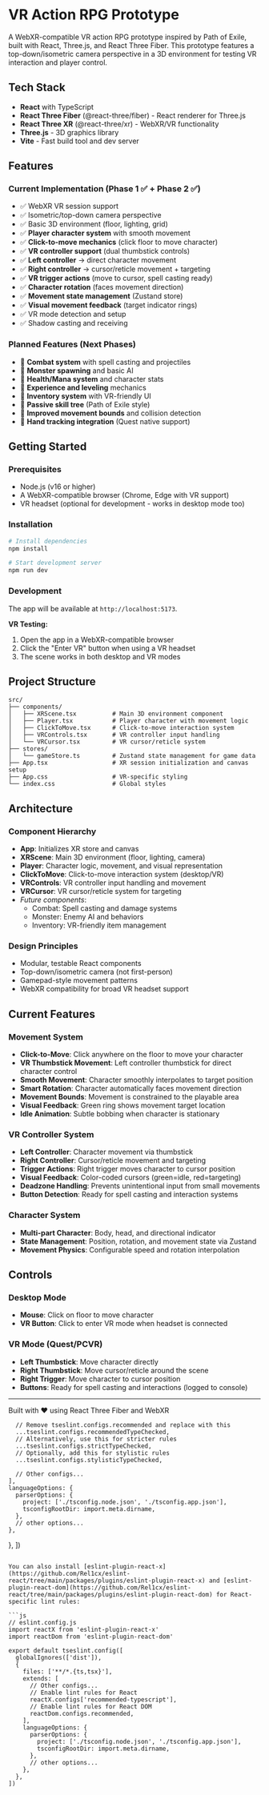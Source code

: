 # VR Action RPG Prototype

A WebXR-compatible VR action RPG prototype inspired by Path of Exile, built with React, Three.js, and React Three Fiber. This prototype features a top-down/isometric camera perspective in a 3D environment for testing VR interaction and player control.

## Tech Stack

- **React** with TypeScript
- **React Three Fiber** (@react-three/fiber) - React renderer for Three.js
- **React Three XR** (@react-three/xr) - WebXR/VR functionality
- **Three.js** - 3D graphics library
- **Vite** - Fast build tool and dev server

## Features

### Current Implementation (Phase 1 ✅ + Phase 2 ✅)
- ✅ WebXR VR session support
- ✅ Isometric/top-down camera perspective
- ✅ Basic 3D environment (floor, lighting, grid)
- ✅ **Player character system** with smooth movement
- ✅ **Click-to-move mechanics** (click floor to move character)
- ✅ **VR controller support** (dual thumbstick controls)
- ✅ **Left controller** → direct character movement
- ✅ **Right controller** → cursor/reticle movement + targeting
- ✅ **VR trigger actions** (move to cursor, spell casting ready)
- ✅ **Character rotation** (faces movement direction)
- ✅ **Movement state management** (Zustand store)
- ✅ **Visual movement feedback** (target indicator rings)
- ✅ VR mode detection and setup
- ✅ Shadow casting and receiving

### Planned Features (Next Phases)
- 🔄 **Combat system** with spell casting and projectiles
- 🔄 **Monster spawning** and basic AI
- 🔄 **Health/Mana system** and character stats
- 🔄 **Experience and leveling** mechanics
- 🔄 **Inventory system** with VR-friendly UI
- 🔄 **Passive skill tree** (Path of Exile style)
- 🔄 **Improved movement bounds** and collision detection
- 🔄 **Hand tracking integration** (Quest native support)

## Getting Started

### Prerequisites
- Node.js (v16 or higher)
- A WebXR-compatible browser (Chrome, Edge with VR support)
- VR headset (optional for development - works in desktop mode too)

### Installation

```bash
# Install dependencies
npm install

# Start development server
npm run dev
```

### Development

The app will be available at `http://localhost:5173`. 

**VR Testing:**
1. Open the app in a WebXR-compatible browser
2. Click the "Enter VR" button when using a VR headset
3. The scene works in both desktop and VR modes

## Project Structure

```
src/
├── components/
│   ├── XRScene.tsx          # Main 3D environment component
│   ├── Player.tsx           # Player character with movement logic
│   ├── ClickToMove.tsx      # Click-to-move interaction system
│   ├── VRControls.tsx       # VR controller input handling
│   └── VRCursor.tsx         # VR cursor/reticle system
├── stores/
│   └── gameStore.ts         # Zustand state management for game data
├── App.tsx                  # XR session initialization and canvas setup
├── App.css                  # VR-specific styling
└── index.css                # Global styles
```

## Architecture

### Component Hierarchy
- **App**: Initializes XR store and canvas
- **XRScene**: Main 3D environment (floor, lighting, camera)
- **Player**: Character logic, movement, and visual representation
- **ClickToMove**: Click-to-move interaction system (desktop/VR)
- **VRControls**: VR controller input handling and movement
- **VRCursor**: VR cursor/reticle system for targeting
- *Future components*:
  - Combat: Spell casting and damage systems
  - Monster: Enemy AI and behaviors
  - Inventory: VR-friendly item management

### Design Principles
- Modular, testable React components
- Top-down/isometric camera (not first-person)
- Gamepad-style movement patterns
- WebXR compatibility for broad VR headset support

## Current Features

### Movement System
- **Click-to-Move**: Click anywhere on the floor to move your character
- **VR Thumbstick Movement**: Left controller thumbstick for direct character control
- **Smooth Movement**: Character smoothly interpolates to target position
- **Smart Rotation**: Character automatically faces movement direction
- **Movement Bounds**: Movement is constrained to the playable area
- **Visual Feedback**: Green ring shows movement target location
- **Idle Animation**: Subtle bobbing when character is stationary

### VR Controller System
- **Left Controller**: Character movement via thumbstick
- **Right Controller**: Cursor/reticle movement and targeting
- **Trigger Actions**: Right trigger moves character to cursor position
- **Visual Feedback**: Color-coded cursors (green=idle, red=targeting)
- **Deadzone Handling**: Prevents unintentional input from small movements
- **Button Detection**: Ready for spell casting and interaction systems

### Character System
- **Multi-part Character**: Body, head, and directional indicator
- **State Management**: Position, rotation, and movement state via Zustand
- **Movement Physics**: Configurable speed and rotation interpolation

## Controls

### Desktop Mode
- **Mouse**: Click on floor to move character
- **VR Button**: Click to enter VR mode when headset is connected

### VR Mode (Quest/PCVR)
- **Left Thumbstick**: Move character directly
- **Right Thumbstick**: Move cursor/reticle around the scene
- **Right Trigger**: Move character to cursor position
- **Buttons**: Ready for spell casting and interactions (logged to console)

---

Built with ❤️ using React Three Fiber and WebXR

      // Remove tseslint.configs.recommended and replace with this
      ...tseslint.configs.recommendedTypeChecked,
      // Alternatively, use this for stricter rules
      ...tseslint.configs.strictTypeChecked,
      // Optionally, add this for stylistic rules
      ...tseslint.configs.stylisticTypeChecked,

      // Other configs...
    ],
    languageOptions: {
      parserOptions: {
        project: ['./tsconfig.node.json', './tsconfig.app.json'],
        tsconfigRootDir: import.meta.dirname,
      },
      // other options...
    },
  },
])
```

You can also install [eslint-plugin-react-x](https://github.com/Rel1cx/eslint-react/tree/main/packages/plugins/eslint-plugin-react-x) and [eslint-plugin-react-dom](https://github.com/Rel1cx/eslint-react/tree/main/packages/plugins/eslint-plugin-react-dom) for React-specific lint rules:

```js
// eslint.config.js
import reactX from 'eslint-plugin-react-x'
import reactDom from 'eslint-plugin-react-dom'

export default tseslint.config([
  globalIgnores(['dist']),
  {
    files: ['**/*.{ts,tsx}'],
    extends: [
      // Other configs...
      // Enable lint rules for React
      reactX.configs['recommended-typescript'],
      // Enable lint rules for React DOM
      reactDom.configs.recommended,
    ],
    languageOptions: {
      parserOptions: {
        project: ['./tsconfig.node.json', './tsconfig.app.json'],
        tsconfigRootDir: import.meta.dirname,
      },
      // other options...
    },
  },
])
```
